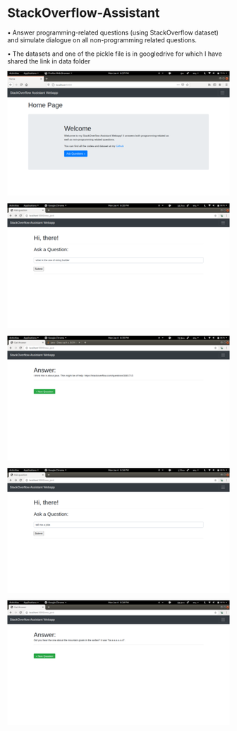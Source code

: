 # StackOverflow-Assistant

• Answer programming-related questions (using StackOverflow dataset) and simulate dialogue on all non-programming related questions.

• The datasets and one of the pickle file is in googledrive for which I have shared the link in data folder


![](/images/hm.png)

![](/images/prQ.png)

![](/images/prA.png)

![](/images/nprQ.png)

![](/images/nprA.png)
